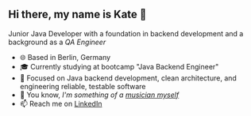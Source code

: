 ## Hi there, my name is Kate 👋
Junior Java Developer with a foundation in backend development and a background as a _QA Engineer_ 

- 🌐 Based in Berlin, Germany
- 🎓 Currently studying at bootcamp "Java Backend Engineer" 
- 👯 Focused on Java backend development, clean architecture, and engineering reliable, testable software 
- 🎵 You know, _I'm something of a [musician myself](https://www.youtube.com/@crystaciel/videos)_
- 📫 Reach me on [LinkedIn](https://www.linkedin.com/in/ktks/)
